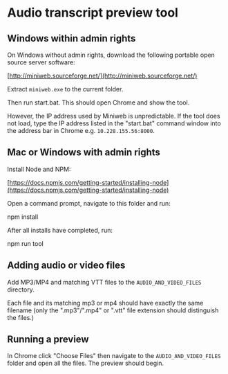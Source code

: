 # Audio transcript preview tool

## Windows within admin rights

On Windows without admin rights, download the following portable open source server software:

[http://miniweb.sourceforge.net/](http://miniweb.sourceforge.net/)

Extract `miniweb.exe` to the current folder.

Then run start.bat. This should open Chrome and show the tool.

However, the IP address used by Miniweb is unpredictable. If the tool does not load,
 type the IP address listed in the "start.bat" command window into the address bar in Chrome e.g.
 `10.228.155.56:8000`.

## Mac or Windows with admin rights

Install Node and NPM:

[https://docs.npmjs.com/getting-started/installing-node](https://docs.npmjs.com/getting-started/installing-node)

Open a command prompt, navigate to this folder and run:

   npm install

After all installs have completed, run:

  npm run tool

## Adding audio or video files

Add MP3/MP4 and matching VTT files to the `AUDIO_AND_VIDEO_FILES` directory.

Each file and its matching mp3 or mp4 should have exactly the same
 filename (only the ".mp3"/".mp4" or ".vtt" file extension should
  distinguish the files.)

## Running a preview

In Chrome click "Choose Files" then navigate to the 
 `AUDIO_AND_VIDEO_FILES` folder and open all the files. The preview should begin.
